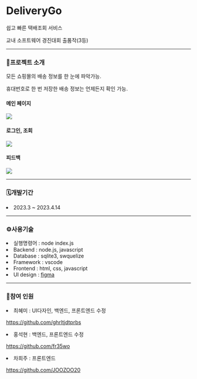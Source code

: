 # DeliveryGo

쉽고 빠른 택배조회 서비스

교내 소프트웨어 경진대회 출품작(3등)

-----------------
<h3>📂프로젝트 소개</h3>
모든 쇼핑몰의 배송 정보를 한 눈에 파악가능.


휴대번호로 한 번 저장한 배송 정보는 언제든지 확인 가능.


#### 메인 페이지
<img src="https://user-images.githubusercontent.com/105612931/236969565-6403a819-d40d-4aa0-b4a5-8aedd03648e4.gif">


#### 로그인, 조회
<img src="https://user-images.githubusercontent.com/105612931/236971071-c31620cc-6e77-4abf-a83c-4a0b6570406f.gif">


#### 피드백
<img src="https://user-images.githubusercontent.com/105612931/236971624-83700543-17e1-4fc0-a885-cf65d25e5472.gif">

-------------

<h3>🗓개발기간</h3>
<li>2023.3 ~ 2023.4.14</li>

---------------

<h3>⚙사용기술</h3>
<li>실행명령어 : node index.js</li>
<li>Backend : node.js, javascript</li> 
<li>Database : sqlite3, swquelize</li> 
<li>Framework : vscode</li>
<li>Frontend : html, css, javascript</li> 
<li>UI design : <a href="https://www.figma.com/file/WyRUtzb4hv692v093dB03e/%ED%83%9D%EB%B0%B0%EA%B3%A0?type=design&node-id=149-4&t=WhuA6pmhMJ2UOhZn-0">figma</a></li>



----------------
<h3>👥참여 인원</h3>

<li>최혜미 : UI다자인, 백엔드, 프론트엔드 수정 

https://github.com/ghrltjdtprbs</li>
<li>홍석현 : 백엔드, 프론트엔드 수정

https://github.com/fr35wo</li>
<li>차희주 : 프론트엔드

https://github.com/JOOZOO20</li>
